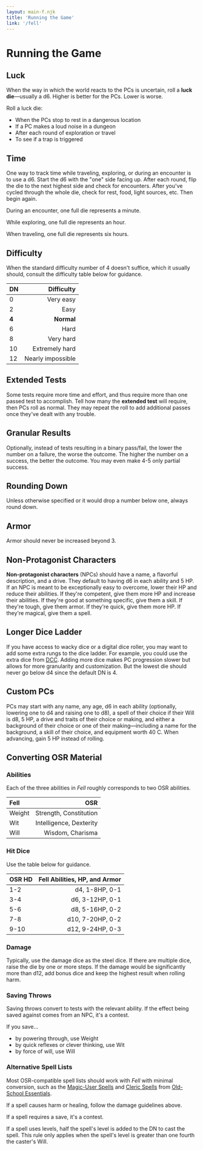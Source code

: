 ```yaml
---
layout: main-f.njk
title: 'Running the Game'
link: '/fell'
---
```


# Running the Game

## Luck

When the way in which the world reacts to the PCs is uncertain, roll a **luck die**—usually a d6. Higher is better for the PCs. Lower is worse.

Roll a luck die:

- When the PCs stop to rest in a dangerous location
- If a PC makes a loud noise in a dungeon
- After each round of exploration or travel
- To see if a trap is triggered

## Time

One way to track time while traveling, exploring, or during an encounter is to use a d6. Start the d6 with the "one" side facing up. After each round, flip the die to the next highest side and check for encounters. After you've cycled through the whole die, check for rest, food, light sources, etc. Then begin again.

During an encounter, one full die represents a minute.

While exploring, one full die represents an hour.

When traveling, one full die represents six hours.

## Difficulty

When the standard difficulty number of 4 doesn't suffice, which it usually should, consult the difficulty table below for guidance.

DN|Difficulty
:--|--:
0|Very easy
2|Easy
**4** | **Normal**
6|Hard
8|Very hard
10|Extremely hard
12|Nearly impossible


## Extended Tests

Some tests require more time and effort, and thus require more than one passed test to accomplish. Tell how many the **extended test** will require, then PCs roll as normal. They may repeat the roll to add additional passes once they've dealt with any trouble.

## Granular Results

Optionally, instead of tests resulting in a binary pass/fail, the lower the number on a failure, the worse the outcome. The higher the number on a success, the better the outcome. You may even make 4-5 only partial success.

## Rounding Down

Unless otherwise specified or it would drop a number below one, always round down.

## Armor

Armor should never be increased beyond 3.

## Non-Protagonist Characters

**Non-protagonist characters** (NPCs) should have a name, a flavorful description, and a drive. They default to having d6 in each ability and 5 HP. If an NPC is meant to be exceptionally easy to overcome, lower their HP and reduce their abilities. If they're competent, give them more HP and increase their abilities. If they're good at something specific, give them a skill. If they're tough, give them armor. If they're quick, give them more HP. If they're magical, give them a spell.

## Longer Dice Ladder

If you have access to wacky dice or a digital dice roller, you may want to add some extra rungs to the dice ladder. For example, you could use the extra dice from [DCC](https://goodman-games.com/dungeon-crawl-classics-rpg/). Adding more dice makes PC progression slower but allows for more granularity and customization. But the lowest die should never go below d4 since the default DN is 4.

## Custom PCs

PCs may start with any name, any age, d6 in each ability (optionally, lowering one to d4 and raising one to d8), a spell of their choice if their Will is d8, 5 HP, a drive and traits of their choice or making, and either a background of their choice or one of their making—including a name for the background, a skill of their choice, and equipment worth 40 C. When advancing, gain 5 HP instead of rolling.

## Converting OSR Material

### Abilities

Each of the three abilities in *Fell* roughly corresponds to two OSR abilities.

Fell|OSR
:--|--:
Weight|Strength, Constitution
Wit|Intelligence, Dexterity
Will|Wisdom, Charisma

### Hit Dice

Use the table below for guidance.

OSR HD|Fell Abilities, HP, and Armor
:--|--:
1-2|d4, 1-8HP, 0-1
3-4|d6, 3-12HP, 0-1
5-6|d8, 5-16HP, 0-2
7-8|d10, 7-20HP, 0-2
9-10|d12, 9-24HP, 0-3

### Damage

Typically, use the damage dice as the steel dice. If there are multiple dice, raise the die by one or more steps. If the damage would be significantly more than d12, add bonus dice and keep the highest result when rolling harm.

### Saving Throws

Saving throws convert to tests with the relevant ability. If the effect being saved against comes from an NPC, it's a contest.

If you save...

- by powering through, use Weight
- by quick reflexes or clever thinking, use Wit
- by force of will, use Will

### Alternative Spell Lists

Most OSR-compatible spell lists should work with *Fell* with minimal conversion, such as the [Magic-User Spells](https://oldschoolessentials.necroticgnome.com/srd/index.php/Magic-User_Spells) and [Cleric Spells](https://oldschoolessentials.necroticgnome.com/srd/index.php/Cleric_Spells) from [Old-School Essentials](https://oldschoolessentials.necroticgnome.com/srd/index.php/Main_Page).

If a spell causes harm or healing, follow the damage guidelines above.

If a spell requires a save, it's a contest.

If a spell uses levels, half the spell's level is added to the DN to cast the spell. This rule only applies when the spell's level is greater than one fourth the caster's Will.
